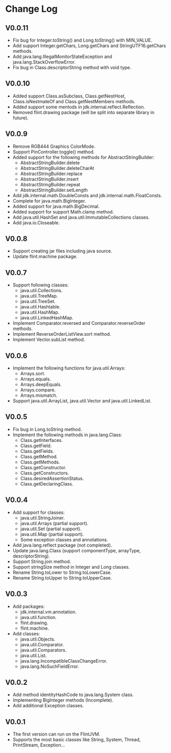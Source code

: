 # Change Log
## V0.0.11
- Fix bug for Integer.toString() and Long.toString() with MIN_VALUE.
- Add support Integer.getChars, Long.getChars and StringUTF16.getChars methods.
- Add java.lang.IllegalMonitorStateException and java.lang.StackOverflowError.
- Fix bug in Class.descriptorString method with void type.
## V0.0.10
- Added support Class.asSubclass, Class.getNestHost, Class.isNestmateOf and Class.getNestMembers methods.
- Added support some mentods in jdk.internal.reflect.Reflection.
- Removed flint.drawing package (will be split into separate library in future).
## V0.0.9
- Remove RGB444 Graphics ColorMode.
- Support PinController.toggle() method.
- Added support for the following methods for AbstractStringBuilder:
  - AbstractStringBuilder.delete
  - AbstractStringBuilder.deleteCharAt
  - AbstractStringBuilder.replace
  - AbstractStringBuilder.insert
  - AbstractStringBuilder.repeat
  - AbstractStringBuilder.setLength
- Add jdk.internal.math.DoubleConsts and jdk.internal.math.FloatConsts.
- Complete for java.math.BigInteger.
- Added support for java.math.BigDecimal.
- Added support for support Math.clamp method.
- Add java.util.HashSet and java.util.ImmutableCollections classes.
- Add java.io.Closeable.
## V0.0.8
- Support creating jar files including java source.
- Update flint.machine package.
## V0.0.7
- Support following classes:
  - java.util.Collections.
  - java.util.TreeMap.
  - java.util.TreeSet.
  - java.util.Hashtable.
  - java.util.HashMap.
  - java.util.LinkedHashMap.
- Implement Comparator.reversed and Comparator.reverseOrder methods.
- Implement ReverseOrderListView.sort method.
- Implement Vector.subList method.
## V0.0.6
- Implement the following functions for java.util.Arrays:
  - Arrays.sort.
  - Arrays.equals.
  - Arrays.deepEquals.
  - Arrays.compare.
  - Arrays.mismatch.
- Support java.util.ArrayList, java.util.Vector and java.util.LinkedList.
## V0.0.5
- Fix bug in Long.toString method.
- Implement the following methods in java.lang.Class:
  - Class.getInterfaces.
  - Class.getField.
  - Class.getFields.
  - Class.getMethod.
  - Class.getMethods.
  - Class.getConstructor.
  - Class.getConstructors.
  - Class.desiredAssertionStatus.
  - Class.getDeclaringClass.
## V0.0.4
- Add support for classes:
  - java.util.StringJoiner.
  - java.util.Arrays (partial support).
  - java.util.Set (partial support).
  - java.util.Map (partial support).
  - Some exception classes and annotations.
- Add java.lang.reflect package (not completed).
- Update java.lang.Class (support componentType, arrayType, descriptorString).
- Support String.join method.
- Support stringSize method in Integer and Long classes.
- Rename String.toLower to String.toLowerCase.
- Rename String.toUpper to String.toUpperCase.
## V0.0.3
- Add packages:
  - jdk.internal.vm.annotation.
  - java.util.function.
  - flint.drawing.
  - flint.machine.
- Add classes:
  - java.util.Objects.
  - java.util.Comparator.
  - java.util.Comparators.
  - java.util.List.
  - java.lang.IncompatibleClassChangeError.
  - java.lang.NoSuchFieldError.
## V0.0.2
- Add method identityHashCode to java.lang.System class.
- Implementing BigInteger methods (Incomplete).
- Add additional Exception classes.
## V0.0.1
- The first version can run on the FlintJVM.
- Supports the most basic classes like String, System, Thread, PrintStream, Exception...